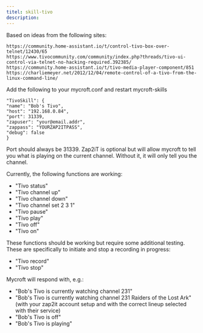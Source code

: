 ```yaml
---
titel: skill-tivo
description: 
---
```

Based on ideas from the following sites:
```
https://community.home-assistant.io/t/control-tivo-box-over-telnet/12430/65
https://www.tivocommunity.com/community/index.php?threads/tivo-ui-control-via-telnet-no-hacking-required.392385/
https://community.home-assistant.io/t/tivo-media-player-component/851
https://charliemeyer.net/2012/12/04/remote-control-of-a-tivo-from-the-linux-command-line/
```

Add the following to your mycroft.conf and restart mycroft-skills
```
"TivoSkill": {
"name": "Bob's Tivo",
"host": "192.168.0.84",
"port": 31339,
"zapuser": "your@email.addr",
"zappass": "YOURZAP2ITPASS",
"debug": false
}
```

Port should always be 31339.  Zap2iT is optional but will allow mycroft to tell you what is playing on the current channel.  Without it, it will only tell you the channel.

Currently, the following functions are working:
* "Tivo status"
* "Tivo channel up"
* "Tivo channel down"
* "Tivo channel set 2 3 1"
* "Tivo pause"
* "Tivo play"
* "Tivo off"
* "Tivo on"

These functions should be working but require some additional testing.  These are specifically to initiate and stop a recording in progress:
* "Tivo record"
* "Tivo stop"

Mycroft will respond with, e.g.:
* "Bob's Tivo is currently watching channel 231"
* "Bob's Tivo is currently watching channel 231 Raiders of the Lost Ark" (with your zap2it account setup and with the correct lineup selected with their service)
* "Bob's Tivo is off"
* "Bob's Tivo is playing"
